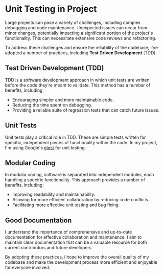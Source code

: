 # Unit Testing in Project

Large projects can pose a variety of challenges, including complex debugging and code maintenance. Unexpected issues can occur from minor changes, potentially impacting a significant portion of the project's functionality. This can necessitate extensive code reviews and refactoring.

To address these challenges and ensure the reliability of the codebase, I've adopted a number of practices, including **Test Driven Development** (TDD). 

## Test Driven Development (TDD)

TDD is a software development approach in which unit tests are written before the code they're meant to validate. This method has a number of benefits, including:

- Encouraging simpler and more maintainable code.
- Reducing the time spent on debugging.
- Providing a reliable suite of regression tests that can catch future issues.

## Unit Tests

Unit tests play a critical role in TDD. These are simple tests written for specific, independent pieces of functionality within the code. In my project, I'm using Google's [gtest](https://github.com/google/googletest) for unit testing. 

## Modular Coding

In modular coding, software is separated into independent modules, each handling a specific functionality. This approach provides a number of benefits, including:

- Improving readability and maintainability.
- Allowing for more efficient collaboration by reducing code conflicts.
- Facilitating more effective unit testing and bug fixing.

## Good Documentation

I understand the importance of comprehensive and up-to-date documentation for effective collaboration and maintenance. I aim to maintain clear documentation that can be a valuable resource for both current contributors and future developers.

By adopting these practices, I hope to improve the overall quality of my codebase and make the development process more efficient and enjoyable for everyone involved.
